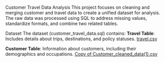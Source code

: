 Customer Travel Data Analysis
This project focuses on cleaning and merging customer and travel data to create a unified dataset for analysis. The raw data was processed using SQL to address missing values, standardize formats, and combine two related tables.

Dataset
The dataset (customer_travel_data.sql) contains:
**Travel Table**: Includes details about trips, destinations, and policy statuses.
[travel.csv](https://github.com/user-attachments/files/18269515/travel.csv)

 **Customer Table**: Information about customers, including their demographics and occupations.
[Copy of Customer_cleaned_data(1).csv](https://github.com/user-attachments/files/18269514/Copy.of.Customer_cleaned_data.1.csv)


